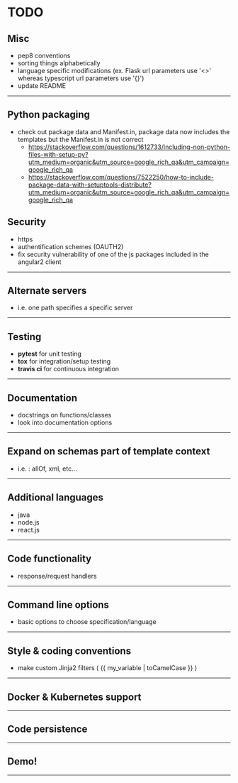 # **TODO**

## Misc
- pep8 conventions
- sorting things alphabetically
- language specific modifications (ex. Flask url parameters use '<>' whereas typescript url parameters use '{}')
- update README
---
## Python packaging
- check out package data and Manifest.in, package data now includes the templates but the Manifest.in is not correct
    - https://stackoverflow.com/questions/1612733/including-non-python-files-with-setup-py?utm_medium=organic&utm_source=google_rich_qa&utm_campaign=google_rich_qa
    - https://stackoverflow.com/questions/7522250/how-to-include-package-data-with-setuptools-distribute?utm_medium=organic&utm_source=google_rich_qa&utm_campaign=google_rich_qa
## Security
- https
- authentification schemes (OAUTH2)
- fix security vulnerability of one of the js packages included in the angular2 client
---
## Alternate servers
- i.e. one path specifies a specific server
---
## Testing
- **pytest** for unit testing
- **tox** for integration/setup testing
- **travis ci** for continuous integration
---

## Documentation
- docstrings on functions/classes
- look into documentation options
---

## Expand on schemas part of template context
- i.e. : allOf, xml, etc...
---

## Additional languages
- java
- node.js
- react.js
---

## Code functionality
- response/request handlers
---

## Command line options
- basic options to choose specification/language
---

## Style & coding conventions
- make custom Jinja2 filters ( {{ my_variable | toCamelCase }} )
---

## Docker & Kubernetes support
---

## Code persistence
---

## Demo!
---
